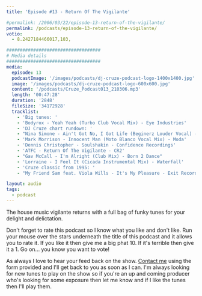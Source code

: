 ```yaml
---
title: 'Episode #13 - Return Of The Vigilante'

#permalink: /2006/03/22/episode-13-return-of-the-vigilante/
permalink: /podcasts/episode-13-return-of-the-vigilante/
votio:
  - 8.2427184466017,103,

###################################
# Media details
###################################
media:
  episode: 13
  podcastImage: '/images/podcasts/dj-cruze-podcast-logo-1400x1400.jpg'
  image: '/images/podcasts/dj-cruze-podcast-logo-600x600.jpg'
  content: '/podcasts/Cruze_Podcast013_210306.mp3'
  length: '00:47:28'
  duration: '2848'
  fileSize: '34172928'
  tracklist:
    - 'Big tunes: '
    - 'Bodyrox - Yeah Yeah (Turbo Club Vocal Mix) - Eye Industries'
    - 'DJ Cruze chart rundown: '
    - "Nina Simone - Ain't Got No, I Got Life (Beginerz Louder Vocal) - Sony BMG"
    - 'Mark Morrison - Innocent Man (Moto Blanco Vocal Mix) - Moda'
    - 'Dennis Christopher - Soulshakin - Confidence Recordings'
    - 'ATFC - Return Of The Vigilante - CR2'
    - "Gav McCall - I'm Alright (Club Mix) - Born 2 Dance"
    - 'Lorraine - I Feel It (Cicada Instrumental Mix) - Waterfall'
    - 'Cruze classic from 1995: '
    - "My Friend Sam feat. Viola Wills - It's My Pleasure - Exit Records"

layout: audio
tags:
  - podcast
---
```


The house music vigilante returns with a full bag of funky tunes for your delight and delictation.

Don't forget to rate this podcast so I know what you like and don't like. Run your mouse over the stars underneath the title of this podcast and it allows you to rate it. If you like it then give me a big phat 10. If it's terrible then give it a 1. Go on... you know you want to vote!

As always I love to hear your feed back on the show. [Contact me][3] using the form provided and I'll get back to you as soon as I can. I'm always looking for new tunes to play on the show so if you're an up and coming producer who's looking for some exposure then let me know and if I like the tunes then I'll play them.

[1]: http://ripple.radiotail.com/211/Cruze_Podcast013_210306.mp3
[2]: http://www.djcruze.co.uk/cms/podcasts/feed/rss2
[3]: /contact
